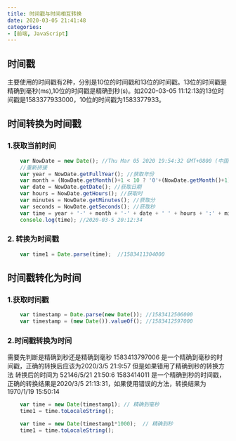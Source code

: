 ```yaml
---
title: 时间戳与时间相互转换
date: 2020-03-05 21:41:48
categories:
- [前端, JavaScript]
---
```

## 时间戳

主要使用的时间戳有2种，分别是10位的时间戳和13位的时间戳。13位的时间戳是精确到毫秒(ms),10位的时间戳是精确到秒(s)。如2020-03-05 11:12:13的13位时间戳是1583377933000，10位的时间戳为1583377933。

## 时间转换为时间戳

### 1.获取当前时间

```javascript
    var NowDate = new Date(); //Thu Mar 05 2020 19:54:32 GMT+0800 (中国标准时间)
    //重新拼接
    var year = NowDate.getFullYear(); //获取年份
    var month = (NowDate.getMonth()+1 < 10 ? '0'+(NowDate.getMonth()+1) : NowDate.getMonth()+1) //获取月份
    var date = NowDate.getDate(); //获取日期
    var hours = NowDate.getHours(); //获取时
    var minutes = NowDate.getMinutes(); //获取分
    var seconds = NowDate.getSeconds(); //获取秒
    var time = year + '-' + month + '-' + date + ' ' + hours + ':' + minutes + ':' + seconds;
    console.log(time); //2020-03-5 20:12:34
```

### 2. 转换为时间戳

```javascript
    var time1 = Date.parse(time);  //1583411304000
```

## 时间戳转化为时间  

### 1.获取时间戳

```javascript
    var timestamp = Date.parse(new Date()); //1583412506000 
    var timestamp = (new Date()).valueOf(); //1583412597000 
```

### 2.时间戳转换为时间

需要先判断是精确到秒还是精确到毫秒 
1583413797006 是一个精确到毫秒的时间戳，正确的转换后应该为2020/3/5 21:9:57 但是如果错用了精确到秒的转换方法 转换后的时间为 52146/5/21 
    21:50:6
1583414011 是一个精确到秒的时间戳，正确的转换结果是2020/3/5 21:13:31，如果使用错误的方法，转换结果为 1970/1/19 15:50:14

```javascript
    var time = new Date(timestamp1); // 精确到毫秒
    time1 = time.toLocaleString();

    var time = new Date(timestamp1*1000);  // 精确到秒
    time1 = time.toLocaleString();
```

